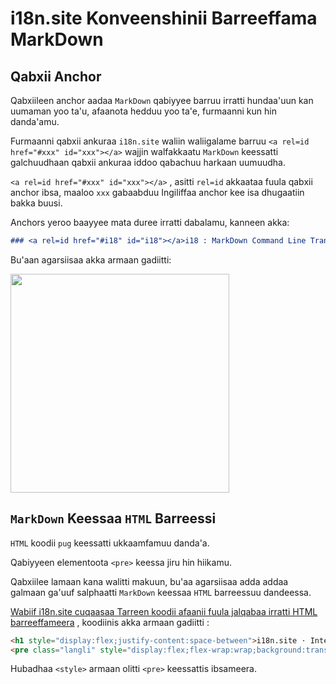 # i18n.site Konveenshinii Barreeffama MarkDown

## Qabxii Anchor

Qabxiileen anchor aadaa `MarkDown` qabiyyee barruu irratti hundaa'uun kan uumaman yoo ta'u, afaanota hedduu yoo ta'e, furmaanni kun hin danda'amu.

Furmaanni qabxii ankuraa `i18n.site` waliin waliigalame barruu `<a rel=id href="#xxx" id="xxx"></a>` wajjin walfakkaatu `MarkDown` keessatti galchuudhaan qabxii ankuraa iddoo qabachuu harkaan uumuudha.

`<a rel=id href="#xxx" id="xxx"></a>` , asitti `rel=id` akkaataa fuula qabxii anchor ibsa, maaloo `xxx` gabaabduu Ingiliffaa anchor kee isa dhugaatiin bakka buusi.

Anchors yeroo baayyee mata duree irratti dabalamu, kanneen akka:

```md
### <a rel=id href="#i18" id="i18"></a>i18 : MarkDown Command Line Translation Tool
```

Bu'aan agarsiisaa akka armaan gadiitti:

<img src="//p.3ti.site/1721381136.avif" width="350">

## `MarkDown` Keessaa `HTML` Barreessi

`HTML` koodii `pug` keessatti ukkaamfamuu danda'a.

Qabiyyeen elementoota `<pre>` keessa jiru hin hiikamu.

Qabxiilee lamaan kana walitti makuun, bu'aa agarsiisaa adda addaa galmaan ga'uuf salphaatti `MarkDown` keessaa `HTML` barreessuu dandeessa.

[Wabiif i18n.site cuqaasaa Tarreen koodii afaanii fuula jalqabaa irratti HTML barreeffameera](//raw.githubusercontent.com/i18n-site/md/main/zh/README.md) , koodiinis akka armaan gadiitti :

```html
<h1 style="display:flex;justify-content:space-between">i18n.site ⋅ International Solutions<img src="//p.3ti.site/logo.svg" style="user-select:none;margin-top:-1px;width:42px"></h1>
<pre class="langli" style="display:flex;flex-wrap:wrap;background:transparent;border:1px solid #eee;font-size:12px;box-shadow:0 0 3px inset #eee;padding:12px 5px 4px 12px;justify-content:space-between;"><style>pre.langli i{font-weight:300;font-family:s;margin-right:2px;margin-bottom:8px;font-style:normal;color:#666;border-bottom:1px dashed #ccc;}</style><i>English</i><i>简体中文</i><i>Deutsch</i> … …</pre>
```

Hubadhaa `<style>` armaan olitti `<pre>` keessattis ibsameera.